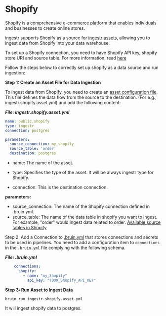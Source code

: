 # Shopify
[Shopify](https://www.Shopify.com/) is a comprehensive e-commerce platform that enables individuals and businesses to create online stores.

ingestr supports Shopify as a source for [ingestr assets](https://bruin-data.github.io/bruin/assets/ingestr.html), allowing you to ingest data from Shopify into your data warehouse.

To set up a Shopify connection, you need to have Shopify API key, shopify store URI and source table. For more information, read [here](https://bruin-data.github.io/ingestr/supported-sources/shopify.html)

Follow the steps below to correctly set up shopify as a data source and run ingestion:

**Step 1: Create an Asset File for Data Ingestion**

To ingest data from Shopify, you need to create an [asset configuration file](https://bruin-data.github.io/bruin/assets/ingestr.html#template). This file defines the data flow from the source to the destination.
(For e.g., ingestr.shopify.asset.yml) and add the following content:

***File: ingestr.shopify.asset.yml***
```yaml
name: public.shopify
type: ingestr
connection: postgres

parameters:
  source_connection: my_shopify
  source_table: 'order'
  destination: postgres
```

- name: The name of the asset.

- type: Specifies the type of the asset. It will be always ingestr type for Shopify.

- connection: This is the destination connection.

**parameters:**
- source_connection: The name of the Shopify connection defined in .bruin.yml.
- source_table: The name of the data table in shopify you want to ingest. For example, "order" would ingest data related to order.
  [Available source tables in Shopify](https://bruin-data.github.io/ingestr/supported-sources/shopify.html#available-tables)

Step 2: Add a Connection to [.bruin.yml](https://bruin-data.github.io/bruin/connections/overview.html) that stores connections and secrets to be used in pipelines.
You need to add a configuration item to `connections` in the `.bruin.yml` file complying with the following schema.

***File: .bruin.yml***
```yaml
    connections:
      shopify:
        - name: "my_Shopify"
          api_key: "YOUR_Shopify_API_KEY"
```
**Step 3: [Run](https://bruin-data.github.io/bruin/commands/run.html) Asset to Ingest Data**
```
bruin run ingestr.shopify.asset.yml
```
It will ingest shopify data to postgres.